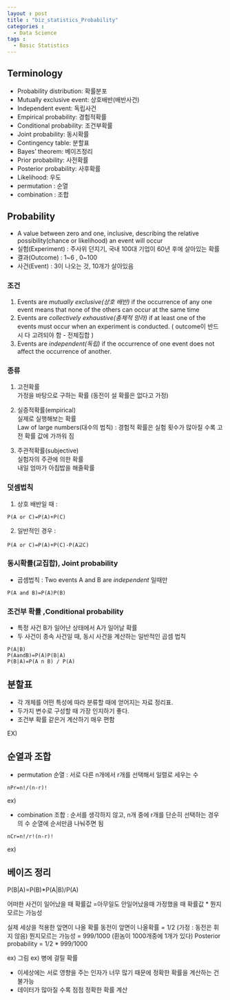 ```yaml
---
layout : post
title : "biz_statistics_Probability"
categories :
  - Data Science
tags :
  - Basic Statistics
---
```


## Terminology
- Probability distribution: 확률분포
- Mutually exclusive event: 상호배반(배반사건)
- Independent event: 독립사건
- Empirical probability: 경험적확률
- Conditional probability: 조건부확률
- Joint probability: 동시확률
- Contingency table: 분할표
- Bayes’ theorem: 베이즈정리
- Prior probability: 사전확률
- Posterior probability: 사후확률
- Likelihood: 우도
- permutation : 순열
- combination : 조합


## Probability
* A value between zero and one, inclusive, describing the relative possibility(chance or likelihood) an event will occur
* 실험(Experiment) : 주사위 던지기, 국내 100대 기업이 60년 후에 살아있는 확률
* 결과(Outcome) : 1~6 , 0~100
* 사건(Event) : 3이 나오는 것, 10개가 살아있음

### 조건

1. Events are *mutually exclusive(상호 배반)* if the occurrence of any one event means that
none of the others can occur at the same time
2. Events are *collectively exhaustive(총체적 망라)* if at least one of the events must occur
when an experiment is conducted. ( outcome이 반드시 다 고려되야 함 - 전체집합 )
3. Events are *independent(독립)* if the occurrence of one event does not affect the occurrence of another.

### 종류
1. 고전확률  
가정을 바탕으로 구하는 확률 (동전이 설 확률은 없다고 가정)

2. 실증적확률(empirical)  
실제로 실행해보는 확률  
Law of large numbers(대수의 법칙) : 경험적 확률은 실험 횟수가 많아질 수록 고전 확률 값에 가까워 짐

3. 주관적확률(subjective)  
실험자의 주관에 의한 확률  
내일 엄마가 아침밥을 해줄확률  





### 덧셈법칙

1. 상호 배반일 때 : 
```
P(A or C)=P(A)+P(C)
```

2. 일반적인 경우 :
```
P(A or C)=P(A)+P(C)-P(A교C)
```

### 동시확률(교집합), Joint probability
* 곱셈법칙 : Two events A and B are *independent* 일때만
```
P(A and B)=P(A)P(B)
```

### 조건부 확률 ,Conditional probability
* 특정 사건 B가 일어난 상태에서 A가 일어날 확률
* 두 사건이 종속 사건일 때, 동시 사건을 계산하는 일반적인 곱셈 법칙
```
P(A|B)
P(AandB)=P(A)P(B|A)
P(B|A)=P(A n B) / P(A)
```



## 분할표

* 각 개체를 어떤 특성에 따라 분류할 때에 얻어지는 자료 정리표.
* 두가지 변수로 구성할 때 가장 인지하기 좋다.
* 조건부 확률 같은거 계산하기 매우 편함

EX)



## 순열과 조합

* permutation 순열 : 서로 다른 n개에서 r개를 선택해서 일렬로 세우는 수
```
nPr=n!/(n-r)!
```
ex)


* combination 조합 : 순서를 생각하지 않고, n개 중에 r개를 단순히 선택하는 경우의 수
순열에 순서만큼 나눠주면 됨
```
nCr=n!/r!(n-r)!
```
ex)



## 베이즈 정리

P(B|A)=P(B)*P(A|B)/P(A)

어떠한 사건이 일어났을 때 확률값 =아무일도 안일어났을때 가정했을 때 확률값 * 뭔지 모르는 가능성

실제 세상을 적용한 앞면이 나올 확률
동전이 앞면이 나올확률 = 1/2 (가정 : 동전은 휘지 않음)
뭔지모르는 가능성 = 999/1000 (휜놈이 1000개중에 1개가 있다)
Posterior probability = 1/2 * 999/1000

ex) 그림
ex) 병에 걸릴 확률



* 이세상에는 서로 영향을 주는 인자가 너무 많기 때문에 정확한 확률을 계산하는 건 불가능
* 데이터가 많아질 수록 점점 정확한 확률 계산

